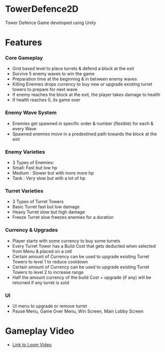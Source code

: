 # TowerDefence2D
 Tower Defence Game developed using Unity

# Features

### Core Gameplay
 - Grid based level to place turrets & defend a block at the exit
 - Survive 5 enemy waves to win the game
 - Preparation time at the beginning & in between enemy waves
 - Killing Enemies drops currency to buy new or upgrade existing turret towers to prepare for next wave
 - If enemy reaches the block at the exit, the player takes damage to health
 - If health reaches 0, its game over
 
### Enemy Wave System
 - Enemies get spawned in specific order & number (flexible) for each & every Wave
 - Spawned enemies move in a predestined path towards the block at the exit

### Enemy Varieties
 - 3 Types of Enemies:
 - Small: Fast but low hp
 - Medium : Slower but with more more hp
 - Tank : Very slow but with a lot of hp

### Turret Varieties
 - 3 Types of Turret Towers
 - Basic Turret fast but low damage
 - Heavy Turret slow but high damage
 - Freeze Turret slow freezes enemies for a duration

### Currency & Upgrades
 - Player starts with some currency to buy some turrets
 - Every Turret Tower has a Build Cost that gets deducted when selected from Menu & placed on a cell
 - Certain amount of Currency can be used to upgrade existing Turret Towers to level 1 to reduce cooldown
 - Certain amount of Currency can be used to upgrade existing Turret Towers to level 2 to increase range
 - Half the amount currency of the build Cost + upgrade (if any) will be returned if any turret is sold

### UI
 - UI menu to upgrade or remove turret
 - Pause Menu, Game Over Menu, Win Screen, Main Lobby Screen

# Gameplay Video
 - [Link to Loom Video](https://www.loom.com/share/9bb2841725a340ae9318a4264a0576d8)
